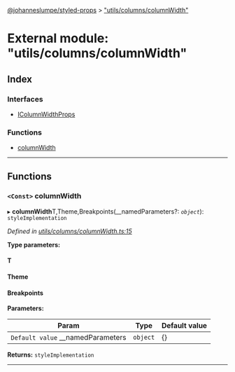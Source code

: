[@johanneslumpe/styled-props](../README.md) > ["utils/columns/columnWidth"](../modules/_utils_columns_columnwidth_.md)

# External module: "utils/columns/columnWidth"

## Index

### Interfaces

* [IColumnWidthProps](../interfaces/_utils_columns_columnwidth_.icolumnwidthprops.md)

### Functions

* [columnWidth](_utils_columns_columnwidth_.md#columnwidth)

---

## Functions

<a id="columnwidth"></a>

### `<Const>` columnWidth

▸ **columnWidth**T,Theme,Breakpoints(__namedParameters?: *`object`*): `styleImplementation`

*Defined in [utils/columns/columnWidth.ts:15](https://github.com/johanneslumpe/styled-props/blob/3abf398/src/utils/columns/columnWidth.ts#L15)*

**Type parameters:**

#### T 
#### Theme 
#### Breakpoints 
**Parameters:**

| Param | Type | Default value |
| ------ | ------ | ------ |
| `Default value` __namedParameters | `object` |  {} |

**Returns:** `styleImplementation`

___

